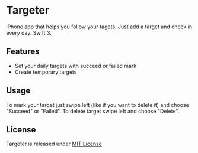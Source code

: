 # Targeter

iPhone app that helps you follow your tagets. Just add a target and check in every day. Swift 3.

## Features

* Set your daily targets with succeed or failed mark
* Create temporary targets

## Usage

To mark your target just swipe left (like if you want to delete it) and choose "Succeed" or "Failed".
To delete target swipe left and choose "Delete".


## License

Targeter is released under [MIT License](https://opensource.org/licenses/MIT)
